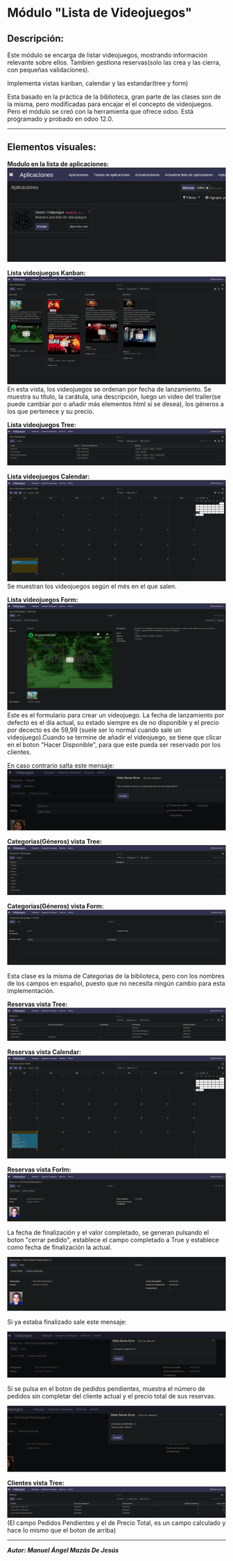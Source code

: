 # **Módulo "Lista de Videojuegos"**

## Descripción:

Este módulo se encarga de listar videojuegos, mostrando información relevante sobre ellos.
Tambien gestiona reservas(solo las crea y las cierra, con pequeñas validaciones).

Implementa vistas kanban, calendar y las estandar(tree y form)

Esta basado en la práctica de la biblioteca, gran parte de las clases son de la misma, pero modificadas para encajar el el concepto de videojuegos.
Pero el módulo se creó con la herramienta que ofrece odoo.
Está programado y probado en odoo 12.0.

***

## Elementos visuales:


**Modulo en la lista de aplicaciones:**
![aplicación](capturas/1.png)

**Lista videojuegos Kanban:**
![lvidkanban](capturas/2.png)
En esta vista, los videojuegos se ordenan por fecha de lanzamiento.
Se muestra su título, la carátula, una descripción, luego un video del trailer(se puede cambiar por o añadir más elementos html si se desea), los géneros a los que pertenece y su precio.


**Lista videojuegos Tree:**
![lvidkanban](capturas/3.png)

**Lista videojuegos Calendar:**
![lvidkanban](capturas/4.png)
Se muestran los videojuegos según el més en el que salen.

**Lista videojuegos Form:**
![lvidkanban](capturas/8.png)
Este es el formulario para crear un videojuego. La fecha de lanzamiento por defecto es el día actual, su estado siempre es de no disponible y el precio por dececto es de 59,99 (suele ser lo normal cuando sale un videojuego).Cuando se termine de añadir el videojuego, se tiene que clicar en el boton "Hacer Disponible", para que este pueda ser reservado por los clientes.

En caso contrario salta este mensaje:
![lvidkanban](capturas/17.png)

**Categorias(Géneros) vista Tree:**
![lvidkanban](capturas/5.png)

**Categorias(Géneros) vista Form:**
![lvidkanban](capturas/9.png)

Esta clase es la misma de Categorias de la biblioteca, pero con los nombres de los campos en español, puesto que no necesita ningún cambio para esta implementación.

**Reservas vista Tree:**
![lvidkanban](capturas/6.png)

**Reservas vista Calendar:**
![lvidkanban](capturas/7.png)

**Reservas vista Forlm:**
![resvCal](capturas/10.png)

La fecha de finalización y el valor completado, se generan pulsando el boton "cerrar pedido", establece el campo completado a True y establece como fecha de finalización la actual.

![lvidkanban](capturas/13.png)

Si ya estaba finalizado sale este mensaje:

![lvidkanban](capturas/14.png)

Si se pulsa en el boton de pedidos pendientes, muestra el número de pedidos sin completar del cliente actual y el precio total de sus reservas.

![inpeds](capturas/11.png)

**Clientes vista Tree:**
![lvidkanban](capturas/16.png)
(El campo Pedidos Pendientes y el de Precio Total, es un campo calculado y hace lo mismo que el boton de arriba)

---
***Autor: Manuel Ángel Mazás De Jesús***
